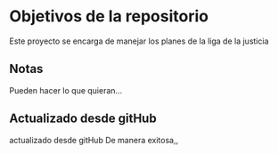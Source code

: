 # Objetivos de la repositorio

Este proyecto se encarga de manejar los planes de la liga de la justicia


## Notas
Pueden hacer lo que quieran...

## Actualizado desde gitHub
actualizado desde gitHub
De manera exitosa,,

